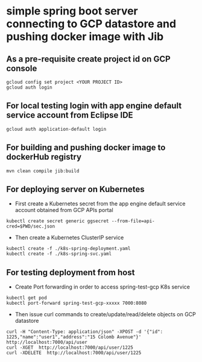 # simple spring boot server connecting to GCP datastore and pushing docker image with Jib


## As a pre-requisite create project id on GCP console

```
gcloud config set project <YOUR PROJECT ID>
gcloud auth login
```

## For local testing login with app engine default service account from Eclipse IDE

```
gcloud auth application-default login
```

## For building and pushing docker image to dockerHub registry

```
mvn clean compile jib:build
```

## For deploying server on Kubernetes

- First create a Kubernetes secret from the app engine default service account obtained from GCP APIs portal

```
kubectl create secret generic ggsecret --from-file=api-cred=$PWD/sec.json
```

- Then create a Kubernetes ClusterIP service

```
kubectl create -f ./k8s-spring-deployment.yaml
kubectl create -f ./k8s-spring-svc.yaml
```

## For testing deployment from host

- Create Port forwarding in order to access spring-test-gcp K8s service

```
kubectl get pod
kubectl port-forward spring-test-gcp-xxxxx 7000:8080
```

- Then issue curl commands to create/update/read/delete objects on GCP datastore

```
curl -H "Content-Type: application/json" -XPOST -d '{"id": 1225,"name":"user1","address":"15 Colomb Avenue"}' http://localhost:7000/api/user
curl -XGET  http://localhost:7000/api/user/1225
curl -XDELETE  http://localhost:7000/api/user/1225
```
